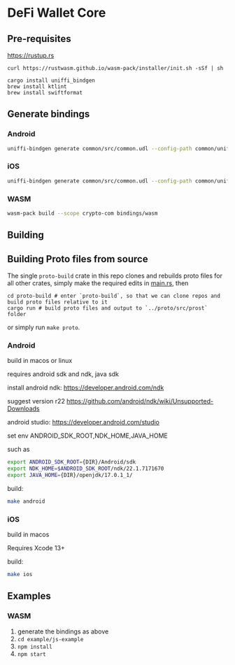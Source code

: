 # DeFi Wallet Core

## Pre-requisites

https://rustup.rs

```
curl https://rustwasm.github.io/wasm-pack/installer/init.sh -sSf | sh

cargo install uniffi_bindgen
brew install ktlint
brew install swiftformat
```

## Generate bindings

### Android
```bash
uniffi-bindgen generate common/src/common.udl --config-path common/uniffi.toml --language kotlin --out-dir bindings/android
```

### iOS
```bash
uniffi-bindgen generate common/src/common.udl --config-path common/uniffi.toml --language swift --out-dir bindings/ios
```

### WASM
```bash
wasm-pack build --scope crypto-com bindings/wasm
```

## Building

## Building Proto files from source

The single `proto-build` crate in this repo clones and rebuilds proto files for
all other crates, simply make the required edits in [main.rs](proto-build/main.rs), then

    cd proto-build # enter `proto-build`, so that we can clone repos and build proto files relative to it
    cargo run # build proto files and output to `../proto/src/prost` folder

or simply run `make proto`.

### Android
build in macos or linux

requires android sdk and ndk, java sdk

install android ndk: https://developer.android.com/ndk

suggest version r22 https://github.com/android/ndk/wiki/Unsupported-Downloads

android studio: https://developer.android.com/studio

set env ANDROID_SDK_ROOT,NDK_HOME,JAVA_HOME

such as

```bash
export ANDROID_SDK_ROOT={DIR}/Android/sdk
export NDK_HOME=$ANDROID_SDK_ROOT/ndk/22.1.7171670
export JAVA_HOME={DIR}/openjdk/17.0.1_1/
```

build:
```bash
make android
```

### iOS

build in macos

Requires Xcode 13+

build:
```bash
make ios
```

## Examples

### WASM
1. generate the bindings as above
2. `cd example/js-example`
3. `npm install`
4. `npm start`
